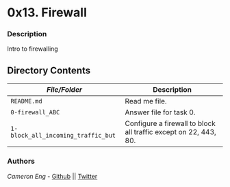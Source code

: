 # 0x13. Firewall
### Description
Intro to firewalling

## Directory Contents

|   ***File/Folder***    |  **Description**                       |
|---------------|---------------------------------------|
| `README.md` |  Read me file. |
| `0-firewall_ABC` | Answer file for task 0. |
| `1-block_all_incoming_traffic_but` | Configure a firewall to block all traffic except on 22, 443, 80. |

### Authors
*Cameron Eng* - [Github](https://github.com/c_eng/) || [Twitter](https://twitter.com/c33Eng)

